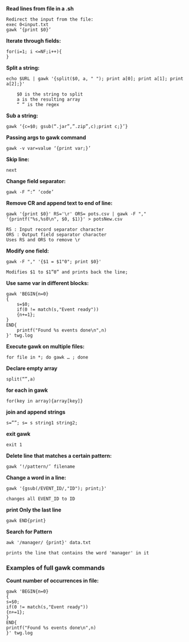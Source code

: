 **Read lines from file in a .sh**

	Redirect the input from the file:
	exec 0<input.txt
	gawk ‘{print $0}’

**Iterate through fields:**

	for(i=1; i <=NF;i++){
	}

**Split a string:**

	echo $URL | gawk '{split($0, a, " "); print a[0]; print a[1]; print a[2];}'

		$0 is the string to split
		a is the resulting array
		“ “ is the regex

**Sub a string:**

	gawk ‘{c=$0; gsub(“.jar”,”.zip”,c);print c;}’}

**Passing args to gawk command**

	gawk -v var=value ‘{print var;}’

**Skip line:**

	next

**Change field separator:**

	gawk -F “:” ‘code’

**Remove CR and append text to end of line:**

	gawk '{print $0}' RS='\r' ORS= pots.csv | gawk -F "," '{printf("%s,%s0\n", $0, $1)}' > potsNew.csv

	RS : Input record separator character
	ORS : Output field separator character
	Uses RS and ORS to remove \r


**Modify one field:**

	
	gawk -F "," '{$1 = $1"0"; print $0}'

	Modifies $1 to $1”0” and prints back the line;

**Use same var in different blocks:**


    gawk 'BEGIN{n=0}
    {
        s=$0;
        if(0 != match(s,"Event ready"))
        {n+=1};
    }
    END{
        printf("Found %s events done\n",n)
    }' twg.log


**Execute gawk on multiple files:**

    for file in *; do gawk … ; done


**Declare empty array**

    split(“”,a)

**for each in gawk**

    for(key in array){array[key]}

**join and append strings**

    s=””; s= s string1 string2;


**exit gawk**

    exit 1

**Delete line that matches a certain pattern:**

 	gawk ‘!/pattern/’ filename

**Change a word in a line:**

	gawk '{gsub(/EVENT_ID/,"ID"); print;}'
	
	changes all EVENT_ID to ID


**print Only the last line**

    gawk END{print}

**Search for Pattern**

    awk '/manager/ {print}' data.txt

    prints the line that contains the word 'manager' in it


### Examples of full gawk commands


**Count number of occurrences in file:**

    gawk 'BEGIN{n=0}
    {
    s=$0;
    if(0 != match(s,"Event ready"))
    {n+=1};
    }
    END{
    printf("Found %s events done\n",n)
    }' twg.log
